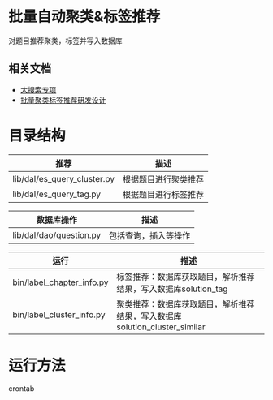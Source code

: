 # 批量自动聚类&标签推荐
对题目推荐聚类，标签并写入数据库


## 相关文档

* [大搜索专项](http://doc.shensz.local/pages/viewpage.action?pageId=16812274)
* [批量聚类标签推荐研发设计](http://doc.shensz.local/pages/viewpage.action?pageId=16829245)


# 目录结构 
推荐                                 | 描述
------------                        | ------------
lib/dal/es_query_cluster.py         | 根据题目进行聚类推荐
lib/dal/es_query_tag.py             | 根据题目进行标签推荐

数据库操作                           | 描述
------------                        | ------------
lib/dal/dao/question.py             | 包括查询，插入等操作

运行                                | 描述
------------                        | ------------
bin/label_chapter_info.py           | 标签推荐：数据库获取题目，解析推荐结果，写入数据库solution_tag
bin/label_cluster_info.py           | 聚类推荐：数据库获取题目，解析推荐结果，写入数据库solution_cluster_similar

# 运行方法    
crontab

